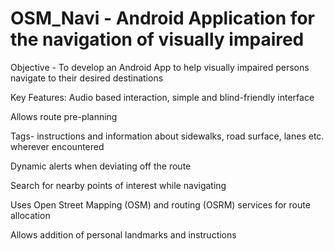 # OSM_Navi - Android Application for the navigation of visually impaired

Objective - To develop an Android App to help visually impaired persons navigate to their desired destinations

Key Features:
Audio based interaction, simple and blind-friendly interface

Allows route pre-planning

Tags- instructions and information about sidewalks, road surface, lanes etc. wherever encountered

Dynamic alerts when deviating off the route 

Search for nearby points of interest while navigating 

Uses Open Street Mapping (OSM) and routing (OSRM) services for route allocation 

Allows addition of personal landmarks and instructions


